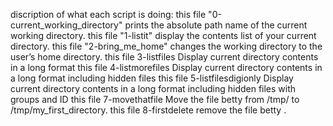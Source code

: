 discription of what each script is doing:
this file "0-current_working_directory" prints the absolute path name of the current working directory.
this file "1-listit" display the contents list of your current directory.
this file "2-bring_me_home" changes the working directory to the user’s home directory. 
this file 3-listfiles Display current directory contents in a long format
this file 4-listmorefiles Display current directory contents in a long format  including hidden files 
this file 5-listfilesdigionly Display current directory contents in a long format  including hidden files with groups and ID 
this file  7-movethatfile  Move the file betty from /tmp/ to /tmp/my_first_directory. 
this file  8-firstdelete  remove the file betty . 
